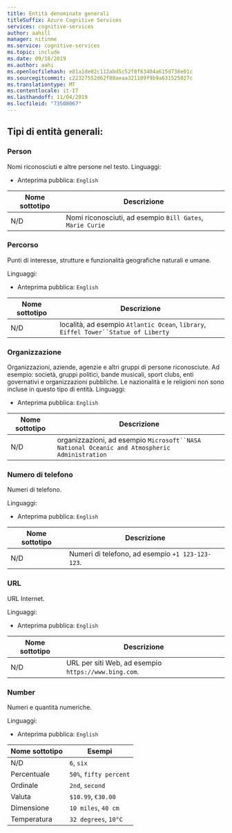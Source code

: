 ```yaml
---
title: Entità denominate generali
titleSuffix: Azure Cognitive Services
services: cognitive-services
author: aahill
manager: nitinme
ms.service: cognitive-services
ms.topic: include
ms.date: 09/18/2019
ms.author: aahi
ms.openlocfilehash: e81a1de02c112abd5c52f0f83404a615d738e01c
ms.sourcegitcommit: c22327552d62f88aeaa321189f9b9a631525027c
ms.translationtype: MT
ms.contentlocale: it-IT
ms.lasthandoff: 11/04/2019
ms.locfileid: "73508067"
---
```

## <a name="general-entity-types"></a>Tipi di entità generali:

### <a name="person"></a>Person
Nomi riconosciuti e altre persone nel testo.
Linguaggi:
* Anteprima pubblica: `English`

| Nome sottotipo | Descrizione             |
|--------------|-------------------------|
| N/D          | Nomi riconosciuti, ad esempio `Bill Gates`, `Marie Curie` |

### <a name="location"></a>Percorso

Punti di interesse, strutture e funzionalità geografiche naturali e umane.

Linguaggi:


* Anteprima pubblica: `English`

| Nome sottotipo | Descrizione                                                                                      |
|--------------|--------------------------------------------------------------------------------------------------|
| N/D          | località, ad esempio `Atlantic Ocean`, `library`, `Eiffel Tower``Statue of Liberty` |

### <a name="organization"></a>Organizzazione  

Organizzazioni, aziende, agenzie e altri gruppi di persone riconosciute. Ad esempio: società, gruppi politici, bande musicali, sport clubs, enti governativi e organizzazioni pubbliche. Le nazionalità e le religioni non sono incluse in questo tipo di entità. Linguaggi: 

* Anteprima pubblica: `English`

| Nome sottotipo | Descrizione                                                                                      |
|--------------|--------------------------------------------------------------------------------------------------|
| N/D          | organizzazioni, ad esempio `Microsoft``NASA` `National Oceanic and Atmospheric Administration` |

### <a name="phone-number"></a>Numero di telefono

Numeri di telefono. 

Linguaggi:


* Anteprima pubblica: `English`

| Nome sottotipo | Descrizione                                  |
|----------|----------------------------------------------|
| N/D         | Numeri di telefono, ad esempio `+1 123-123-123`. |

### <a name="url"></a>URL

URL Internet.

Linguaggi:


* Anteprima pubblica: `English`

| Nome sottotipo | Descrizione                                           |
|----------|-------------------------------------------------------|
| N/D         | URL per siti Web, ad esempio `https://www.bing.com`. |

###  <a name="number"></a>Number

Numeri e quantità numeriche. 

Linguaggi:


* Anteprima pubblica: `English`

| Nome sottotipo    | Esempi                     |
|-------------|------------------------------|
| N/D         | `6`, `six`                   |
| Percentuale  | `50%`, `fifty percent`       |
| Ordinale     | `2nd`, `second`              |
| Valuta    | `$10.99`, `€30.00`           |
| Dimensione   | `10 miles`, `40 cm`          |
| Temperatura | `32 degrees`, `10°C`         |
